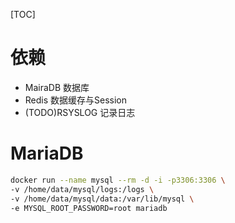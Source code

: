 [TOC]

# 依赖

+ MairaDB 数据库
+ Redis 数据缓存与Session
+ (TODO)RSYSLOG 记录日志

# MariaDB

```bash
docker run --name mysql --rm -d -i -p3306:3306 \
-v /home/data/mysql/logs:/logs \
-v /home/data/mysql/data:/var/lib/mysql \
-e MYSQL_ROOT_PASSWORD=root mariadb
```
